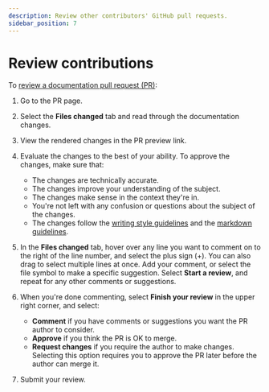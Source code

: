 ```yaml
---
description: Review other contributors' GitHub pull requests.
sidebar_position: 7
---
```


# Review contributions

To
[review a documentation pull request
(PR)](https://docs.github.com/en/pull-requests/collaborating-with-pull-requests/reviewing-changes-in-pull-requests/about-pull-request-reviews):

1. Go to the PR page.

2. Select the **Files changed** tab and read through the documentation changes.

3. View the rendered changes in the PR preview link.

4. Evaluate the changes to the best of your ability.
   To approve the changes, make sure that:

   - The changes are technically accurate.
   - The changes improve your understanding of the subject.
   - The changes make sense in the context they're in.
   - You're not left with any confusion or questions about the subject of the changes.
   - The changes follow the [writing style guidelines](style-guide.md) and the
     [markdown guidelines](format-markdown.md).

5. In the **Files changed** tab, hover over any line you want to comment on to the right of the line
   number, and select the plus sign (+).
   You can also drag to select multiple lines at once.
   Add your comment, or select the file symbol to make a specific suggestion.
   Select **Start a review**, and repeat for any other comments or suggestions.

6. When you're done commenting, select **Finish your review** in the upper right corner, and select:

   - **Comment** if you have comments or suggestions you want the PR author to consider.
   - **Approve** if you think the PR is OK to merge.
   - **Request changes** if you require the author to make changes.
     Selecting this option requires you to approve the PR later before the author can merge it.

7. Submit your review.
